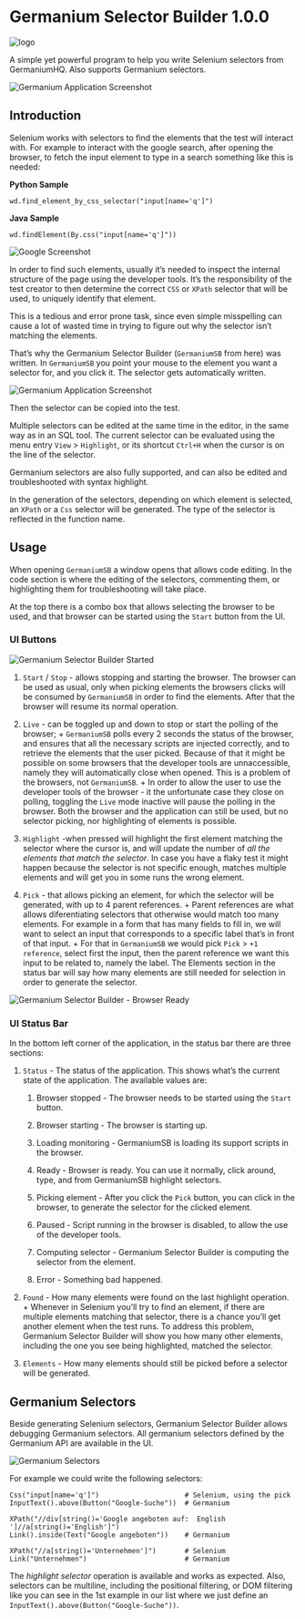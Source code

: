 # Germanium Selector Builder 1.0.0

![logo](germaniumsb/doc/images/germanium-logo.png)

A simple yet powerful program to help you write Selenium selectors from
GermaniumHQ. Also supports Germanium selectors.

![Germanium Application Screenshot](germaniumsb/doc/images/germanium-very-basic-usage.png)

## Introduction

Selenium works with selectors to find the elements that the test will interact
with. For example to interact with the google search, after opening the
browser, to fetch the input element to type in a search something like this is
needed:

**Python Sample**

    wd.find_element_by_css_selector("input[name='q']")

**Java Sample**

    wd.findElement(By.css("input[name='q']"))

![Google Screenshot](germaniumsb/doc/images/google-screenshot.png)

In order to find such elements, usually it’s needed to inspect the internal
structure of the page using the developer tools. It’s the responsibility of the
test creator to then determine the correct `CSS` or `XPath` selector that will
be used, to uniquely identify that element.

This is a tedious and error prone task, since even simple misspelling can cause
a lot of wasted time in trying to figure out why the selector isn’t matching
the elements.

That’s why the Germanium Selector Builder (`GermaniumSB` from here) was
written. In `GermaniumSB` you point your mouse to the element you want a
selector for, and you click it. The selector gets automatically written.

![Germanium Application Screenshot](germaniumsb/doc/images/germanium-very-basic-usage.png)

Then the selector can be copied into the test.

Multiple selectors can be edited at the same time in the editor, in the same
way as in an SQL tool. The current selector can be evaluated using the menu
entry `View` &gt; `Highlight`, or its shortcut `Ctrl+H` when the cursor is on the
line of the selector.

Germanium selectors are also fully supported, and can also be edited and
troubleshooted with syntax highlight.

In the generation of the selectors, depending on which element is selected, an
`XPath` or a `Css` selector will be generated. The type of the selector is
reflected in the function name.

## Usage

When opening `GermaniumSB` a window opens that allows code editing. In the code
section is where the editing of the selectors, commenting them, or highlighting
them for troubleshooting will take place.

At the top there is a combo box that allows selecting the browser to be used,
and that browser can be started using the `Start` button from the UI.

### UI Buttons

![Germanium Selector Builder Started](germaniumsb/doc/images/germaniumsb-stopped.png)

1.  `Start` / `Stop` - allows stopping and starting the browser. The browser can
    be used as usual, only when picking elements the browsers clicks will be
    consumed by `GermaniumSB` in order to find the elements. After that the
    browser will resume its normal operation.

2.  `Live` - can be toggled up and down to stop or start the polling of the
    browser;
    +
    `GermaniumSB` polls every 2 seconds the status of the browser, and ensures that
    all the necessary scripts are injected correctly, and to retrieve the elements
    that the user picked. Because of that it might be possible on some browsers
    that the developer tools are unnaccessible, namely they will automatically
    close when opened. This is a problem of the browsers, not `GermaniumSB`.
    +
    In order to allow the user to use the developer tools of the browser - it the
    unfortunate case they close on polling, toggling the `Live` mode inactive will
    pause the polling in the browser. Both the browser and the application can
    still be used, but no selector picking, nor highlighting of elements is
    possible.

3.  `Highlight` -when pressed will highlight the first element matching the selector
    where the cursor is, and will update the number of *all the elements that
    match the selector*. In case you have a flaky test it might happen because
    the selector is not specific enough, matches multiple elements and will get
    you in some runs the wrong element.

4.  `Pick` - that allows picking an element, for which the selector will be
    generated, with up to 4 parent references.
    +
    Parent references are what allows diferentiating selectors that otherwise
    would match too many elements. For example in a form that has many fields to
    fill in, we will want to select an input that corresponds to a specific
    label that’s in front of that input.
    +
    For that in `GermaniumSB` we would pick `Pick` &gt; `+1 reference`, select
    first the input, then the parent reference we want this input to be related
    to, namely the label. The Elements section in the status bar will say how
    many elements are still needed for selection in order to generate the
    selector.

![Germanium Selector Builder - Browser Ready](germaniumsb/doc/images/germaniumsb-ready.png)

### UI Status Bar

In the bottom left corner of the application, in the status bar there are three
sections:

1.  `Status` - The status of the application. This shows what’s the current
    state of the application. The available values are:  

    1.  Browser stopped - The browser needs to be started using the `Start`
        button.

    2.  Browser starting - The browser is starting up.

    3.  Loading monitoring - GermaniumSB is loading its support scripts in the
        browser.

    4.  Ready - Browser is ready. You can use it normally, click around, type,
        and from GermaniumSB highlight selectors.

    5.  Picking element - After you click the `Pick` button, you can click in the
        browser, to generate the selector for the clicked element.

    6.  Paused - Script running in the browser is disabled, to allow the use of
        the developer tools.

    7.  Computing selector - Germanium Selector Builder is computing the selector
        from the element.

    8.  Error - Something bad happened.

2.  `Found` - How many elements were found on the last highlight operation.
    +
    Whenever in Selenium you’ll try to find an element, if there are multiple
    elements matching that selector, there is a chance you’ll get another
    element when the test runs. To address this problem, Germanium Selector
    Builder will show you how many other elements, including the one you see
    being highlighted, matched the selector.

3.  `Elements` - How many elements should still be picked before a selector will
    be generated.

## Germanium Selectors

Beside generating Selenium selectors, Germanium Selector Builder allows
debugging Germanium selectors. All germanium selectors defined by the Germanium
API are available in the UI.

![Germanium Selectors](germaniumsb/doc/images/germanium-selectors-highlight.png)

For example we could write the following selectors:

    Css("input[name='q']")                     # Selenium, using the pick
    InputText().above(Button("Google-Suche"))  # Germanium

    XPath("//div[string()='Google angeboten auf:  English  ']//a[string()='English']")
    Link().inside(Text("Google angeboten"))    # Germanium

    XPath("//a[string()='Unternehmen']")       # Selenium
    Link("Unternehmen")                        # Germanium

The *highlight selector* operation is available and works as expected. Also,
selectors can be multiline, including the positional filtering, or DOM
filtering like you can see in the 1st example in our list where we just define
an `InputText().above(Button("Google-Suche"))`.
